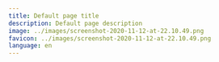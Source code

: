 ```yaml
---
title: Default page title
description: Default page description
image: ../images/screenshot-2020-11-12-at-22.10.49.png
favicon: ../images/screenshot-2020-11-12-at-22.10.49.png
language: en
---
```

